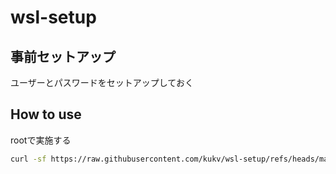 # wsl-setup

## 事前セットアップ

ユーザーとパスワードをセットアップしておく

## How to use

rootで実施する

```bash
curl -sf https://raw.githubusercontent.com/kukv/wsl-setup/refs/heads/main/init.sh | bash -s -- --user <開発で利用するユーザー> --timer <プロビジョニングを行う頻度>
```
